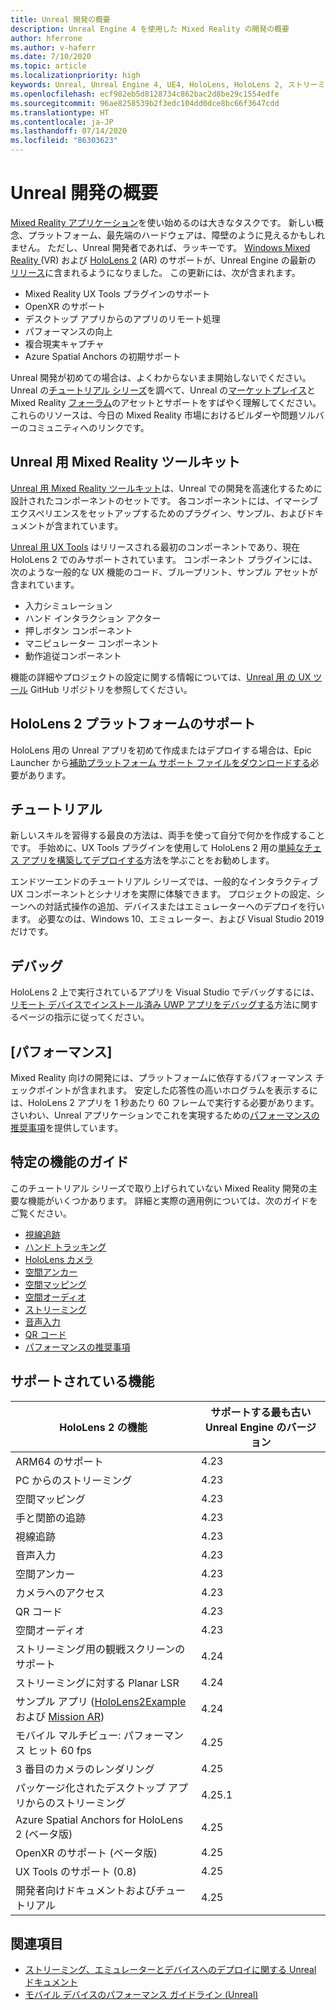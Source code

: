```yaml
---
title: Unreal 開発の概要
description: Unreal Engine 4 を使用した Mixed Reality の開発の概要
author: hferrone
ms.author: v-haferr
ms.date: 7/10/2020
ms.topic: article
ms.localizationpriority: high
keywords: Unreal, Unreal Engine 4, UE4, HoloLens, HoloLens 2, ストリーミング, リモート処理, Mixed Reality, 開発, 入門, 機能, 新しいプロジェクト, エミュレーター, ドキュメント, ガイド, 特徴, ホログラム, ゲームの開発
ms.openlocfilehash: ecf982eb5d8128734c862bac2d8be29c1554edfe
ms.sourcegitcommit: 96ae8258539b2f3edc104dd0dce8bc66f3647cdd
ms.translationtype: HT
ms.contentlocale: ja-JP
ms.lasthandoff: 07/14/2020
ms.locfileid: "86303623"
---
```

# <a name="unreal-development-overview"></a>Unreal 開発の概要

<a href="https://docs.microsoft.com/windows/mixed-reality" target="_blank" title="Mixed Reality Docs"> Mixed Reality アプリケーション</a>を使い始めるのは大きなタスクです。 新しい概念、プラットフォーム、最先端のハードウェアは、障壁のように見えるかもしれません。 ただし、Unreal 開発者であれば、ラッキーです。 <a href="https://www.microsoft.com/windows/windows-mixed-reality" target="_blank" title=" Windows Mixed Reality のドキュメント">Windows Mixed Reality </a> (VR) および <a href="https://www.microsoft.com/hololens/hardware" target="_blank" title="HoloLens 2 のドキュメント">HoloLens 2</a> (AR) のサポートが、Unreal Engine の最新の <a href="https://docs.unrealengine.com/Support/Builds/ReleaseNotes/4_25/index.html" target="_blank" title="Unreal Engine 4.25 リリース ノート">リリース</a>に含まれるようになりました。 この更新には、次が含まれます。
* Mixed Reality UX Tools プラグインのサポート
* OpenXR のサポート
* デスクトップ アプリからのアプリのリモート処理
* パフォーマンスの向上
* 複合現実キャプチャ
* Azure Spatial Anchors の初期サポート

Unreal 開発が初めての場合は、よくわからないまま開始しないでください。 Unreal の<a href="https://docs.unrealengine.com/GettingStarted/index.html" target="_blank">チュートリアル シリーズ</a>を調べて、Unreal の<a href="https://www.unrealengine.com/marketplace/store" target="_blank">マーケットプレイス</a>と Mixed Reality <a href="https://forums.unrealengine.com/development-discussion/vr-ar-development" target="_blank">フォーラム</a>のアセットとサポートをすばやく理解してください。 これらのリソースは、今日の Mixed Reality 市場におけるビルダーや問題ソルバーのコミュニティへのリンクです。

## <a name="mixed-reality-toolkit-for-unreal"></a>Unreal 用 Mixed Reality ツールキット

[Unreal 用 Mixed Reality ツールキット](https://github.com/microsoft/MixedRealityToolkit-Unreal)は、Unreal での開発を高速化するために設計されたコンポーネントのセットです。 各コンポーネントには、イマーシブ エクスペリエンスをセットアップするためのプラグイン、サンプル、およびドキュメントが含まれています。 

[Unreal 用 UX Tools](https://github.com/microsoft/MixedReality-UXTools-Unreal) はリリースされる最初のコンポーネントであり、現在 HoloLens 2 でのみサポートされています。 コンポーネント プラグインには、次のような一般的な UX 機能のコード、ブループリント、サンプル アセットが含まれています。
* 入力シミュレーション
* ハンド インタラクション アクター
* 押しボタン コンポーネント
* マニピュレーター コンポーネント
* 動作追従コンポーネント

機能の詳細やプロジェクトの設定に関する情報については、[Unreal 用 の UX ツール](https://github.com/microsoft/MixedReality-UXTools-Unreal) GitHub リポジトリを参照してください。

## <a name="hololens-2-platform-support"></a>HoloLens 2 プラットフォームのサポート
HoloLens 用の Unreal アプリを初めて作成またはデプロイする場合は、Epic Launcher から[補助プラットフォーム サポート ファイルをダウンロードする](unreal-uxt-ch6.md#packaging-and-deploying-the-app-via-device-portal)必要があります。

## <a name="tutorial"></a>チュートリアル

新しいスキルを習得する最良の方法は、両手を使って自分で何かを作成することです。 手始めに、UX Tools プラグインを使用して HoloLens 2 用の[単純なチェス アプリを構築してデプロイする](unreal-uxt-ch1.md)方法を学ぶことをお勧めします。 

エンドツーエンドのチュートリアル シリーズでは、一般的なインタラクティブ UX コンポーネントとシナリオを実際に体験できます。 プロジェクトの設定、シーンへの対話式操作の追加、デバイスまたはエミュレーターへのデプロイを行います。 必要なのは、Windows 10、エミュレーター、および Visual Studio 2019 だけです。

## <a name="debugging"></a>デバッグ

HoloLens 2 上で実行されているアプリを Visual Studio でデバッグするには、[リモート デバイスでインストール済み UWP アプリをデバッグする](https://docs.microsoft.com/visualstudio/debugger/debug-installed-app-package?view=vs-2019#remote)方法に関するページの指示に従ってください。

## <a name="performance"></a>[パフォーマンス]

Mixed Reality 向けの開発には、プラットフォームに依存するパフォーマンス チェックポイントが含まれます。 安定した応答性の高いホログラムを表示するには、HoloLens 2 アプリを 1 秒あたり 60 フレームで実行する必要があります。 さいわい、Unreal アプリケーションでこれを実現するための[パフォーマンスの推奨事項](performance-recommendations-for-unreal.md)を提供しています。

## <a name="guides-to-specific-features"></a>特定の機能のガイド

このチュートリアル シリーズで取り上げられていない Mixed Reality 開発の主要な機能がいくつかあります。 詳細と実際の適用例については、次のガイドをご覧ください。 
* [視線追跡](unreal-gaze-input.md)
* [ハンド トラッキング](unreal-hand-tracking.md)
* [HoloLens カメラ](unreal-hololens-camera.md)
* [空間アンカー](unreal-spatial-anchors.md)
* [空間マッピング](unreal-spatial-mapping.md)
* [空間オーディオ](unreal-spatial-audio.md)
* [ストリーミング](unreal-streaming.md)
* [音声入力](unreal-voice-input.md)
* [QR コード](unreal-qr-codes.md)
* [パフォーマンスの推奨事項](performance-recommendations-for-unreal.md)

## <a name="supported-features"></a>サポートされている機能

| HoloLens 2 の機能 | サポートする最も古い Unreal Engine のバージョン |
| ----------- | ----------- |
| ARM64 のサポート | 4.23 |
| PC からのストリーミング | 4.23 |
| 空間マッピング | 4.23 |
| 手と関節の追跡 | 4.23 |
| 視線追跡 | 4.23 |
| 音声入力 | 4.23 |
| 空間アンカー | 4.23 |
| カメラへのアクセス | 4.23 |
| QR コード | 4.23 |
| 空間オーディオ | 4.23 |
| ストリーミング用の観戦スクリーンのサポート | 4.24 |
| ストリーミングに対する Planar LSR | 4.24 |
| サンプル アプリ ([HoloLens2Example](https://github.com/microsoft/MixedReality-Unreal-Samples) および [Mission AR](https://docs.unrealengine.com/Resources/Showcases/MissionAR/index.html)) | 4.24 |
| モバイル マルチビュー: パフォーマンス ヒット 60 fps | 4.25 |
| 3 番目のカメラのレンダリング | 4.25 |
| パッケージ化されたデスクトップ アプリからのストリーミング | 4.25.1 |
| Azure Spatial Anchors for HoloLens 2 (ベータ版) | 4.25 |
| OpenXR のサポート (ベータ版) | 4.25 |
| UX Tools のサポート (0.8) | 4.25 |
| 開発者向けドキュメントおよびチュートリアル | 4.25 |

## <a name="see-also"></a>関連項目
* <a href="https://docs.unrealengine.com/Platforms/AR/HoloLens2/index.html" target="_blank">ストリーミング、エミュレーターとデバイスへのデプロイに関する Unreal ドキュメント</a>
* <a href="https://docs.unrealengine.com/Platforms/Mobile/Performance/index.html" target="_blank">モバイル デバイスのパフォーマンス ガイドライン (Unreal)</a>
